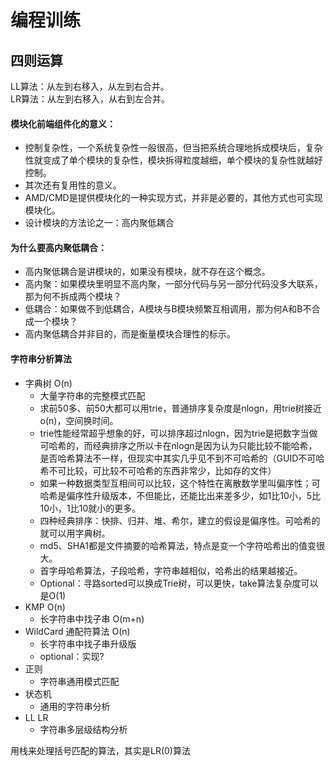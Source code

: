 # 编程训练
## 四则运算

LL算法：从左到右移入，从左到右合并。  
LR算法：从左到右移入，从右到左合并。

#### 模块化前端组件化的意义：  
* 控制复杂性，一个系统复杂性一般很高，但当把系统合理地拆成模块后，复杂性就变成了单个模块的复杂性，模块拆得粒度越细，单个模块的复杂性就越好控制。  
* 其次还有复用性的意义。
* AMD/CMD是提供模块化的一种实现方式，并非是必要的，其他方式也可实现模块化。
* 设计模块的方法论之一：高内聚低耦合

#### 为什么要高内聚低耦合：  
* 高内聚低耦合是讲模块的，如果没有模块，就不存在这个概念。
* 高内聚：如果模块里明显不高内聚，一部分代码与另一部分代码没多大联系，那为何不拆成两个模块？
* 低耦合：如果做不到低耦合，A模块与B模块频繁互相调用，那为何A和B不合成一个模块？
* 高内聚低耦合并非目的，而是衡量模块合理性的标示。

#### 字符串分析算法
* 字典树 O(n)
    * 大量字符串的完整模式匹配  
    * 求前50多、前50大都可以用trie，普通排序复杂度是nlogn，用trie树接近o(n)，空间换时间。
    * trie性能经常超乎想象的好，可以排序超过nlogn，因为trie是把数字当做可哈希的，而经典排序之所以卡在nlogn是因为认为只能比较不能哈希，是否哈希算法不一样，但现实中其实几乎见不到不可哈希的（GUID不可哈希不可比较，可比较不可哈希的东西非常少，比如存的文件）
    * 如果一种数据类型互相间可以比较，这个特性在离散数学里叫偏序性；可哈希是偏序性升级版本，不但能比，还能比出来差多少，如1比10小，5比10小，1比10就小的更多。
    * 四种经典排序：快排、归并、堆、希尔，建立的假设是偏序性。可哈希的就可以用字典树。
    * md5、SHA1都是文件摘要的哈希算法，特点是变一个字符哈希出的值变很大。
    * 首字母哈希算法，子段哈希，字符串越相似，哈希出的结果越接近。
    * Optional：寻路sorted可以换成Trie树，可以更快，take算法复杂度可以是O(1)
* KMP O(n)
    * 长字符串中找子串 O(m+n)
* WildCard 通配符算法 O(n)
    * 长字符串中找子串升级版
    * optional：实现?
* 正则
    * 字符串通用模式匹配
* 状态机
    * 通用的字符串分析
* LL LR
    * 字符串多层级结构分析

用栈来处理括号匹配的算法，其实是LR(0)算法
